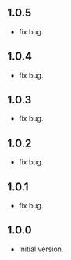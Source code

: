 ## 1.0.5

- fix bug.

## 1.0.4

- fix bug.

## 1.0.3

- fix bug.

## 1.0.2

- fix bug.

## 1.0.1

- fix bug.

## 1.0.0

- Initial version.
